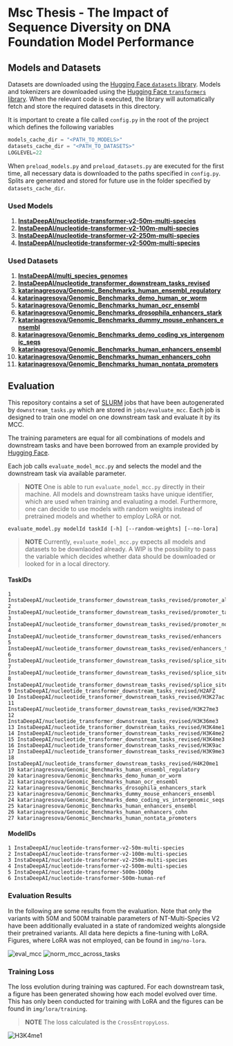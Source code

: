 
# Msc Thesis - The Impact of Sequence Diversity on DNA Foundation Model Performance

## Models and Datasets

Datasets are downloaded using the [Hugging Face `datasets` library](https://huggingface.co/docs/datasets/). Models and tokenizers are downloaded using
the [Hugging Face `transformers` library](https://huggingface.co/docs/transformers/).
When the relevant code is executed, the library will automatically fetch and store the required datasets in this directory.

It is important to create a file called `config.py` in the root of the project which defines the following variables

```python
models_cache_dir = "<PATH_TO_MODELS>"
datasets_cache_dir = "<PATH_TO_DATASETS>"
LOGLEVEL=22
```
When `preload_models.py` and `preload_datasets.py` are executed for the first time, all necessary data is downloaded
to the paths specified in `config.py`. Splits are generated and stored for future use in the folder specified by
`datasets_cache_dir`.

### Used Models

1. **[InstaDeepAI/nucleotide-transformer-v2-50m-multi-species](https://huggingface.co/InstaDeepAI/nucleotide-transformer-v2-50m-multi-species)**
2. **[InstaDeepAI/nucleotide-transformer-v2-100m-multi-species](https://huggingface.co/InstaDeepAI/nucleotide-transformer-v2-100m-multi-species)**
3. **[InstaDeepAI/nucleotide-transformer-v2-250m-multi-species](https://huggingface.co/InstaDeepAI/nucleotide-transformer-v2-250m-multi-species)**
4. **[InstaDeepAI/nucleotide-transformer-v2-500m-multi-species](https://huggingface.co/InstaDeepAI/nucleotide-transformer-v2-500m-multi-species)**

### Used Datasets

1. **[InstaDeepAI/multi_species_genomes](https://huggingface.co/datasets/InstaDeepAI/multi_species_genomes)**
2. **[InstaDeepAI/nucleotide_transformer_downstream_tasks_revised](https://huggingface.co/datasets/InstaDeepAI/nucleotide_transformer_downstream_tasks_revised)**
3. **[katarinagresova/Genomic_Benchmarks_human_ensembl_regulatory](https://huggingface.co/datasets/katarinagresova/Genomic_Benchmarks_human_ensembl_regulatory)**
4. **[katarinagresova/Genomic_Benchmarks_demo_human_or_worm](https://huggingface.co/datasets/katarinagresova/Genomic_Benchmarks_demo_human_or_worm)**
5. **[katarinagresova/Genomic_Benchmarks_human_ocr_ensembl](https://huggingface.co/datasets/katarinagresova/Genomic_Benchmarks_human_ocr_ensembl)**
6. **[katarinagresova/Genomic_Benchmarks_drosophila_enhancers_stark](https://huggingface.co/datasets/katarinagresova/Genomic_Benchmarks_drosophila_enhancers_stark)**
7. **[katarinagresova/Genomic_Benchmarks_dummy_mouse_enhancers_ensembl](https://huggingface.co/datasets/katarinagresova/Genomic_Benchmarks_dummy_mouse_enhancers_ensembl)**
8. **[katarinagresova/Genomic_Benchmarks_demo_coding_vs_intergenomic_seqs](https://huggingface.co/datasets/katarinagresova/Genomic_Benchmarks_demo_coding_vs_intergenomic_seqs)**
9. **[katarinagresova/Genomic_Benchmarks_human_enhancers_ensembl](https://huggingface.co/datasets/katarinagresova/Genomic_Benchmarks_human_enhancers_ensembl)**
10. **[katarinagresova/Genomic_Benchmarks_human_enhancers_cohn](https://huggingface.co/datasets/katarinagresova/Genomic_Benchmarks_human_enhancers_cohn)**
11. **[katarinagresova/Genomic_Benchmarks_human_nontata_promoters](https://huggingface.co/datasets/katarinagresova/Genomic_Benchmarks_human_nontata_promoters)**

## Evaluation

This repository contains a set of [SLURM](https://slurm.schedmd.com/documentation.html) jobs that have been 
autogenerated by `downstream_tasks.py` which are stored in `jobs/evaluate_mcc`. Each job is designed to train one
model on one downstream task and evaluate it by its MCC.

The training parameters are equal for all combinations of models and downstream tasks and have been borrowed from
an example provided by [Hugging Face](https://github.com/huggingface/notebooks/blob/main/examples/nucleotide_transformer_dna_sequence_modelling_with_peft.ipynb).

Each job calls `evaluate_model_mcc.py` and selects the model and the downstream task via available parameter.

> **NOTE** One is able to run `evaluate_model_mcc.py` directly in their machine. All models and downstream tasks
> have unique identifier, which are used when training and evaluating a model. Furthermore, one can decide to 
> use models with random weights instead of pretrained models and whether to employ LoRA or not.

```shell
evaluate_model.py modelId taskId [-h] [--random-weights] [--no-lora]
```

> **NOTE** Currently, `evaluate_model_mcc.py` expects all models and datasets to be downlaoded already. A WIP is the
> possibility to pass the variable which decides whether data should be downloaded or looked for in a local directory.

#### TaskIDs

```
1 InstaDeepAI/nucleotide_transformer_downstream_tasks_revised/promoter_all
2 InstaDeepAI/nucleotide_transformer_downstream_tasks_revised/promoter_tata
3 InstaDeepAI/nucleotide_transformer_downstream_tasks_revised/promoter_no_tata
4 InstaDeepAI/nucleotide_transformer_downstream_tasks_revised/enhancers
5 InstaDeepAI/nucleotide_transformer_downstream_tasks_revised/enhancers_types
6 InstaDeepAI/nucleotide_transformer_downstream_tasks_revised/splice_sites_all
7 InstaDeepAI/nucleotide_transformer_downstream_tasks_revised/splice_sites_acceptors
8 InstaDeepAI/nucleotide_transformer_downstream_tasks_revised/splice_sites_donors
9 InstaDeepAI/nucleotide_transformer_downstream_tasks_revised/H2AFZ
10 InstaDeepAI/nucleotide_transformer_downstream_tasks_revised/H3K27ac
11 InstaDeepAI/nucleotide_transformer_downstream_tasks_revised/H3K27me3
12 InstaDeepAI/nucleotide_transformer_downstream_tasks_revised/H3K36me3
13 InstaDeepAI/nucleotide_transformer_downstream_tasks_revised/H3K4me1
14 InstaDeepAI/nucleotide_transformer_downstream_tasks_revised/H3K4me2
15 InstaDeepAI/nucleotide_transformer_downstream_tasks_revised/H3K4me3
16 InstaDeepAI/nucleotide_transformer_downstream_tasks_revised/H3K9ac
17 InstaDeepAI/nucleotide_transformer_downstream_tasks_revised/H3K9me3
18 InstaDeepAI/nucleotide_transformer_downstream_tasks_revised/H4K20me1
19 katarinagresova/Genomic_Benchmarks_human_ensembl_regulatory
20 katarinagresova/Genomic_Benchmarks_demo_human_or_worm
21 katarinagresova/Genomic_Benchmarks_human_ocr_ensembl
22 katarinagresova/Genomic_Benchmarks_drosophila_enhancers_stark
23 katarinagresova/Genomic_Benchmarks_dummy_mouse_enhancers_ensembl
24 katarinagresova/Genomic_Benchmarks_demo_coding_vs_intergenomic_seqs
25 katarinagresova/Genomic_Benchmarks_human_enhancers_ensembl
26 katarinagresova/Genomic_Benchmarks_human_enhancers_cohn
27 katarinagresova/Genomic_Benchmarks_human_nontata_promoters
```

#### ModelIDs
```
1 InstaDeepAI/nucleotide-transformer-v2-50m-multi-species
2 InstaDeepAI/nucleotide-transformer-v2-100m-multi-species
3 InstaDeepAI/nucleotide-transformer-v2-250m-multi-species
4 InstaDeepAI/nucleotide-transformer-v2-500m-multi-species
5 InstaDeepAI/nucleotide-transformer-500m-1000g
6 InstaDeepAI/nucleotide-transformer-500m-human-ref
```

### Evaluation Results

In the following are some results from the evaluation. Note that only the variants with 50M and 500M trainable
parameters of NT-Multi-Species V2 have been additionally evaluated in a state of randomized weights alongside their
pretrained variants. All data here depicts a fine-tuning with LoRA. Figures, where LoRA was not employed, can be found
in `img/no-lora`.


![eval_mcc](https://github.com/user-attachments/assets/0eecbf60-6978-42cb-9423-4a50e16e8575)
![norm_mcc_across_tasks](https://github.com/user-attachments/assets/cbecd87e-b079-426a-a34c-4264d40598fd)

### Training Loss
The loss evolution during training was captured. For each downstream task, a figure has been generated showing how each model
evolved over time. This has only been conducted for training with LoRA and the figures can be found in `img/lora/training`.

> **NOTE** The loss calculated is the `CrossEntropyLoss`.

![H3K4me1](https://github.com/user-attachments/assets/e2774d6f-1cb0-4d23-b8de-14d371b7ae7e)

